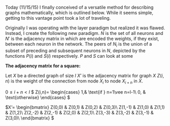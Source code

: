 Today (11/15/15) I finally conceived of a versatile method for describing graphs mathematically, which is outlined below. While it seems simple, getting to this vantage point took a lot of traveling. 

Originally I was operating with the layer paradigm but realized it was flawed. Instead, I create the following new paradigm. $N$ is the set of all neurons and $N'$ is the adjacency matrix in which are encoded the weights, if they exist, between each neuron in the network. The peers of $N_i$ is the union of a subset of preceding and subsequent neurons in $N$, depicted by the functions $P(i)$ and $S(i)$ respectively. $P$ and $S$ can look at some 

**The adjacency matrix for a square:** 

Let $X$ be a directed graph of size $l$
$X’$ is the adjacency matrix for graph $X$
$Z(i,n)$ is the weight of the connection from node $X_i$ to node $X_{i+n}$ in $X$. 

$0\leq i+n < l$
$
Z(i,n)= 
\begin{cases}
    1,& \text{if } n=1\vee n=l-1\\
    0,              & \text{otherwise}
\end{cases}
$

$X’=
\begin{bmatrix}
    Z(0,0) & Z(0,1) & Z(0,2) & Z(0,3)\\
    Z(1,-1) & Z(1,0) & Z(1,1) & Z(1,2)\\
    Z(2,-2) & Z(2,-1) & Z(2,0) & Z(2,1)\\
    Z(3,-3) & Z(3,-2) & Z(3,-1) & Z(3,0)\\
\end{bmatrix}
$




